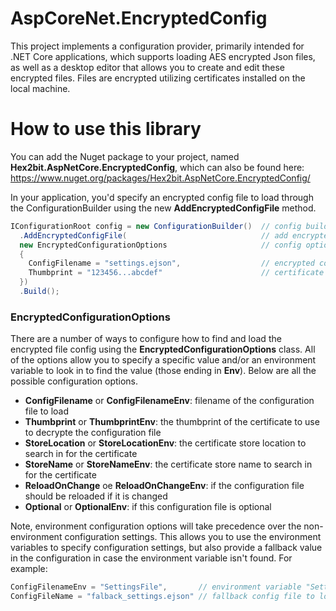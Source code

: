 # AspCoreNet.EncryptedConfig
This project implements a configuration provider, primarily intended for .NET Core applications, which supports loading AES encrypted Json files, as well as a desktop editor that allows you to create and edit these encrypted files.  Files are encrypted utilizing certificates installed on the local machine.

# How to use this library
You can add the Nuget package to your project, named **Hex2bit.AspNetCore.EncryptedConfig**, which can also be found here:
https://www.nuget.org/packages/Hex2bit.AspNetCore.EncryptedConfig/

In your application, you'd specify an encrypted config file to load through the ConfigurationBuilder using the new **AddEncryptedConfigFile** method.
```csharp
IConfigurationRoot config = new ConfigurationBuilder()  // config builder
  .AddEncryptedConfigFile(                              // add encrypted config
  new EncryptedConfigurationOptions                     // config options
  {
    ConfigFilename = "settings.ejson",                  // encrypted config file
    Thumbprint = "123456...abcdef"                      // certificate thumbprint
  })
  .Build();
```
### EncryptedConfigurationOptions
There are a number of ways to configure how to find and load the encrypted file config using the **EncryptedConfigurationOptions** class.  All of the options allow you to specify a specific value and/or an environment variable to look in to find the value (those ending in **Env**). Below are all the possible configuration options.
* **ConfigFilename** or **ConfigFilenameEnv**: filename of the configuration file to load
* **Thumbprint** or **ThumbprintEnv**: the thumbprint of the certificate to use to decrypte the configuration file
* **StoreLocation** or **StoreLocationEnv**: the certificate store location to search in for the certificate
* **StoreName** or **StoreNameEnv**: the certificate store name to search in for the certificate
* **ReloadOnChange** oe **ReloadOnChangeEnv**: if the configuration file should be reloaded if it is changed
* **Optional** or **OptionalEnv**: if this configuration file is optional

Note, environment configuration options will take precedence over the non-environment configuration settings.  This allows you to use the environment variables to specify configuration settings, but also provide a fallback value in the configuration in case the environment variable isn't found.  For example:
```csharp
ConfigFilenameEnv = "SettingsFile",       // environment variable "SettingsFile" is expected to have the config file location
ConfigFileName = "falback_settings.ejson" // fallback config file to load
```
